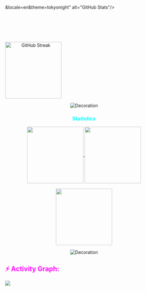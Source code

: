 &locale=en&theme=tokyonight" alt="GitHub Stats"/>  
  </span>  
  <br/>  
  <br/>  
  <span align="center">  
    <img align="center" height="180em" src="https://github-readme-streak-stats.herokuapp.com/?user=Haseebasif7&theme=tokyonight" alt="GitHub Streak"/>  
  </span>  
</div>  

<p align="center">  
  <img src="https://user-images.githubusercontent.com/73097560/115834477-dbab4500-a447-11eb-908a-139a6edaec5c.gif" alt="Decoration" style="animation: pulse 1.5s infinite;">  
</p>  

<h3 align="center" style="color:#00FFFF;">Statistics</h3>  
<div align="center">  
  <a href="https://github.com/Haseebasif7">
    <img align="center" src="http://github-profile-summary-cards.vercel.app/api/cards/stats?username=Haseebasif7&theme=dracula" height="180em" />
    <img align="center" src="http://github-profile-summary-cards.vercel.app/api/cards/productive-time?username=Haseebasif7&theme=dracula" height="180em" />
    <br/>
    <br/>
    <img align="center" src="http://github-profile-summary-cards.vercel.app/api/cards/profile-details?username=Haseebasif7&theme=dracula" height="180em" />
  </a>
</div>

<p align="center">
  <img src="https://user-images.githubusercontent.com/73097560/115834477-dbab4500-a447-11eb-908a-139a6edaec5c.gif" alt="Decoration"/>
</p>

<h2 align="left" style="color:#FF00FF;">⚡ Activity Graph:</h2>
<img align="center" src="https://github-readme-activity-graph.vercel.app/graph?username=Haseebasif7&theme=dracula"/>
